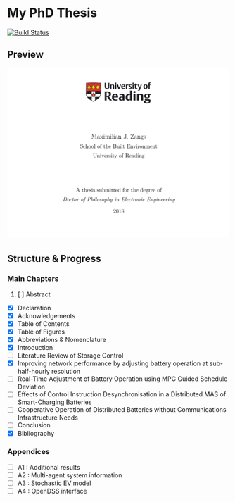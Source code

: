 # My PhD Thesis

[![Build Status](https://travis-ci.com/Muxelmann/phd-thesis.svg?token=7cNEpzpigEcqdnzKv74q&branch=master)](https://travis-ci.com/Muxelmann/phd-thesis)

## Preview

![](https://github.com/Muxelmann/phd-thesis/raw/master/README/cover.png)

## Structure & Progress

### Main Chapters

1. [ ] Abstract
- [x] Declaration
- [x] Acknowledgements
- [x] Table of Contents
- [x] Table of Figures
- [x] Abbreviations & Nomenclature
- [x] Introduction
- [ ] Literature Review of Storage Control
- [x] Improving network performance by adjusting battery operation at sub-half-hourly resolution
- [ ] Real-Time Adjustment of Battery Operation using MPC Guided Schedule Deviation
- [ ] Effects of Control Instruction Desynchronisation in a Distributed MAS of Smart-Charging Batteries
- [ ] Cooperative Operation of Distributed Batteries without Communications Infrastructure Needs
- [ ] Conclusion
- [x] Bibliography

### Appendices

- [ ] A1 : Additional results
- [ ] A2 : Multi-agent system information
- [ ] A3 : Stochastic EV model
- [ ] A4 : OpenDSS interface